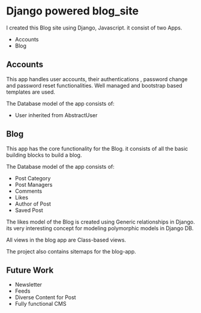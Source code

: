 # Django powered blog_site

I created this Blog site using Django, Javascript. it consist of two Apps.

 - Accounts
 - Blog

## Accounts 
This app handles user accounts, their authentications , password change
and password reset functionalities. Well managed and bootstrap based templates
are used.

The Database model of the app consists of:

 - User inherited from AbstractUser

## Blog
This app has the core functionality for the Blog. it consists of all the basic 
building blocks to build a blog.

The Database model of the app consists of:

- Post Category
- Post Managers
- Comments
- Likes
- Author of Post
- Saved Post

The likes model of the Blog is created using Generic relationships in Django. its very interesting
concept for modeling polymorphic models in Django DB.

All views in the blog app are Class-based views.

The project also contains sitemaps for the blog-app.

## Future Work
 - Newsletter  
 - Feeds
 - Diverse Content for Post
 - Fully functional CMS
